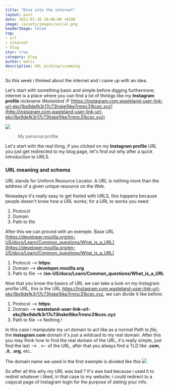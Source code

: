 ```yaml
---
title: "Dive into the internet"
layout: post
date: 2021-01-30 10:00:00 +0100
image: /assets/images/social.png
headerImage: false
tag:
- url
- internet
- blog
star: true
category: blog
author: matis
description: URL pishing/scamming
---
```

So this week i thinked about the internet and i came up with an idea.

Let's start with something basic and simple before digging furthermore; internet is a place where you can find a lot of thinkgs like my **Instagram profile** nickname _Wasteland_ :P
[https://instagram.com.wasteland-user-link-url-ekcj1bx9defk3r17c73hske1like7rmnc31kcec.xyz](http://instagram.com.wasteland-user-link-url-ekcj1bx9defk3r17c73hske1like7rmnc31kcec.xyz)


![](https://i.imgur.com/qWsbHBl.png)

> My personal profile

Let's start with the real thing, if you clicked on my **Instagram profile** URL you just get redirected to my blog page, let's find out why after a quick introduction to URLS.
### URL meaning and schema
URL stands for Uniform Resource Locator. A URL is nothing more than the address of a given unique resource on the Web.

Nowadays it's really easy to get fooled with URLS, this happens because people doesn't know how a URL works;
for a URL to works you need:
1. Protocol
2. Domain
3. Path to file

After this we can proced with an exemple.
Base URL [https://developer.mozilla.org/en-US/docs/Learn/Common_questions/What_is_a_URL](https://developer.mozilla.org/en-US/docs/Learn/Common_questions/What_is_a_URL)
1. Protocol --> **https:**
2. Domain --> **developer[]().mozilla.org**
3. Path to file --> **/en-US/docs/Learn/Common_questions/What_is_a_URL**

Now that you know the basics of URL we can take a look on my Instagram profile URL,
this is the URL https://instagram.com.wasteland-user-link-url-ekcj1bx9defk3r17c73hske1like7rmnc31kcec.xyz, we can divide it like before:

1. Protocol --> **https:**
2. Domain --> **wasteland-user-link-url-ekcj1bx9defk3r17c73hske1like7rmnc31kcec[]().xyz**
3. Path to file --> Nothing !

In this case i manipulate my url domain to act like as a normal _Path to file_, the **instagram[]().com** domain it's just a wildcard to my real domain.
After this you may think how to find the real domain of the URL, it's really simple, just find the last --> . <-- of the URL, after that you always find a TLD like **.com**, **.it**, **.org**, etc..

The domain name we used in the first exemple is divided like this
![](https://developer.mozilla.org/en-US/docs/Learn/Common_questions/What_is_a_domain_name/structure.png)

So after all this why my URL was bad ?
It's was bad because i used it to rediret whatever i liked, in that case to my website; i could redirect to a copycat page of Instagram login for the purpose of steling your info.

